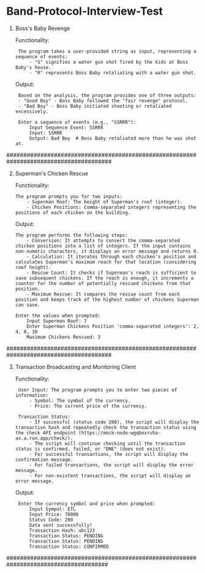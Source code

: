# Band-Protocol-Interview-Test

1. Boss's Baby Revenge

    Functionality:

        The program takes a user-provided string as input, representing a sequence of events:
            - "S" signifies a water gun shot fired by the kids at Boss Baby's house.
            - "R" represents Boss Baby retaliating with a water gun shot.

    Output:

        Based on the analysis, the program provides one of three outputs:
        - "Good Boy" - Boss Baby followed the "fair revenge" protocol.
        - "Bad Boy" - Boss Baby initiated shooting or retaliated excessively.

        Enter a sequence of events (e.g., "SSRRR"):
            Input Sequence Event: SSRRR
            Input: SSRRR
            Output: Bad Boy  # Boss Baby retaliated more than he was shot at.

#######################################################################################

2.  Superman's Chicken Rescue

    Functionality:
    
        The program prompts you for two inputs:
            - Superman Roof: The height of Superman's roof (integer).
            - Chicken Positions: Comma-separated integers representing the positions of each chicken on the building.

    Output:

        The program performs the following steps:
            - Conversion: It attempts to convert the comma-separated chicken positions into a list of integers. If the input contains non-numeric characters, it displays an error message and returns 0.
            - Calculation: It iterates through each chicken's position and calculates Superman's maximum reach for that location (considering roof height).
            - Rescue Count: It checks if Superman's reach is sufficient to save subsequent chickens. If the reach is enough, it increments a counter for the number of potentially rescued chickens from that position.
            - Maximum Rescue: It compares the rescue count from each position and keeps track of the highest number of chickens Superman can save.

        Enter the values when prompted:
            Input Superman Roof: 7
            Enter Superman Chickens Position 'comma-separated integers': 2, 4, 8, 10
            Maximum Chickens Rescued: 3

#######################################################################################
        
3. Transaction Broadcasting and Monitoring Client

    Functionality:

        User Input: The program prompts you to enter two pieces of information:
            - Symbol: The symbol of the currency.
            - Price: The current price of the currency.

        Transaction Status:
            - If successful (status code 200), the script will display the transaction hash and repeatedly check the transaction status using the check API endpoint (https://mock-node-wgqbnxruha-as.a.run.app/check/).
            - The script will continue checking until the transaction status is confirmed, failed, or "DNE" (does not exist).
            - For successful transactions, the script will display the confirmation message.
            - For failed transactions, the script will display the error message.
            - For non-existent transactions, the script will display an error message.

    Output:

        Enter the currency symbol and price when prompted:
            Input Sympol: ETL
            Input Price: 70000
            Status Code: 200
            Data sent successfully!
            Transaction Hash: abc123
            Transaction Status: PENDING
            Transaction Status: PENDING
            Transaction Status: CONFIRMED

######################################################################################
